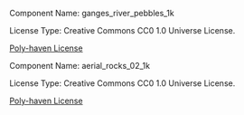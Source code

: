 Component Name: ganges_river_pebbles_1k

License Type: Creative Commons CC0 1.0 Universe License.

[Poly-haven License](https://polyhaven.com/license)

Component Name: aerial_rocks_02_1k

License Type: Creative Commons CC0 1.0 Universe License.

[Poly-haven License](https://polyhaven.com/license)

